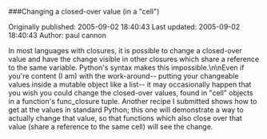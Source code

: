 ###Changing a closed-over value (in a "cell")

Originally published: 2005-09-02 18:40:43
Last updated: 2005-09-02 18:40:43
Author: paul cannon

In most languages with closures, it is possible to change a closed-over value and have the change visible in other closures which share a reference to the same variable.  Python's syntax makes this impossible.\n\nEven if you're content (I am) with the work-around-- putting your changeable values inside a mutable object like a list-- it may occasionally happen that you wish you could change the closed-over values, found in "cell" objects in a function's func_closure tuple.  Another recipe I submitted shows how to get at the values in standard Python; this one will demonstrate a way to actually change that value, so that functions which also close over that value (share a reference to the same cell) will see the change.